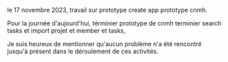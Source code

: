 le 17 novembre 2023, travail sur prototype create app prototype cnmh.

Pour la journée d'aujourd'hui, términier prototype de cnmh terminier search tasks et import projet et member et tasks,

Je suis heureux de mentionner qu'aucun problème n'a été rencontré jusqu'à présent dans le déroulement de ces activités.